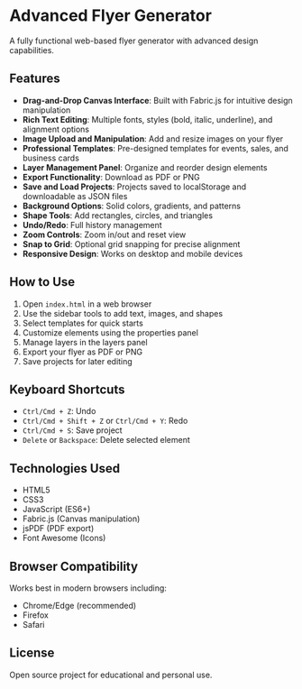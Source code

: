 # Advanced Flyer Generator

A fully functional web-based flyer generator with advanced design capabilities.

## Features

- **Drag-and-Drop Canvas Interface**: Built with Fabric.js for intuitive design manipulation
- **Rich Text Editing**: Multiple fonts, styles (bold, italic, underline), and alignment options
- **Image Upload and Manipulation**: Add and resize images on your flyer
- **Professional Templates**: Pre-designed templates for events, sales, and business cards
- **Layer Management Panel**: Organize and reorder design elements
- **Export Functionality**: Download as PDF or PNG
- **Save and Load Projects**: Projects saved to localStorage and downloadable as JSON files
- **Background Options**: Solid colors, gradients, and patterns
- **Shape Tools**: Add rectangles, circles, and triangles
- **Undo/Redo**: Full history management
- **Zoom Controls**: Zoom in/out and reset view
- **Snap to Grid**: Optional grid snapping for precise alignment
- **Responsive Design**: Works on desktop and mobile devices

## How to Use

1. Open `index.html` in a web browser
2. Use the sidebar tools to add text, images, and shapes
3. Select templates for quick starts
4. Customize elements using the properties panel
5. Manage layers in the layers panel
6. Export your flyer as PDF or PNG
7. Save projects for later editing

## Keyboard Shortcuts

- `Ctrl/Cmd + Z`: Undo
- `Ctrl/Cmd + Shift + Z` or `Ctrl/Cmd + Y`: Redo
- `Ctrl/Cmd + S`: Save project
- `Delete` or `Backspace`: Delete selected element

## Technologies Used

- HTML5
- CSS3
- JavaScript (ES6+)
- Fabric.js (Canvas manipulation)
- jsPDF (PDF export)
- Font Awesome (Icons)

## Browser Compatibility

Works best in modern browsers including:
- Chrome/Edge (recommended)
- Firefox
- Safari

## License

Open source project for educational and personal use.
